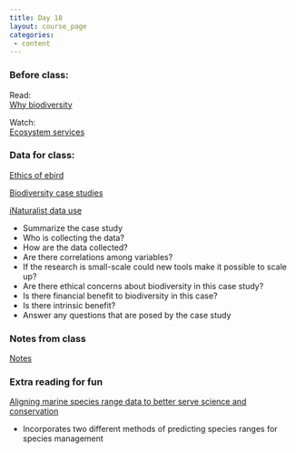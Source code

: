 ```yaml
---
title: Day 18
layout: course_page
categories:
 - content
---
```


### Before class:

Read:  
[Why biodiversity](https://enviroliteracy.org/ecosystems/value-of-biodiversity/)  

Watch:  
[Ecosystem services](https://www.ted.com/talks/pavan_sukhdev_what_s_the_price_of_nature/)

### Data for class:

[Ethics of ebird](http://www.onlineethics.org/Resources/40348/40548.aspx)

[Biodiversity case studies](http://www.sanbi.org/news/ten-compelling-case-studies-making-case-biodiversity)

[iNaturalist data use](../day18iNat)

* Summarize the case study
* Who is collecting the data?
* How are the data collected?
* Are there correlations among variables?
* If the research is small-scale could new tools make it possible to scale up?
* Are there ethical concerns about biodiversity in this case study?
* Is there financial benefit to biodiversity in this case?
* Is there intrinsic benefit?
* Answer any questions that are posed by the case study

### Notes from class

[Notes](../day18notes)

### Extra reading for fun
[Aligning marine species range data to better serve science and conservation](http://journals.plos.org/plosone/article?id=10.1371/journal.pone.0175739)  
* Incorporates two different methods of predicting species ranges for species management
